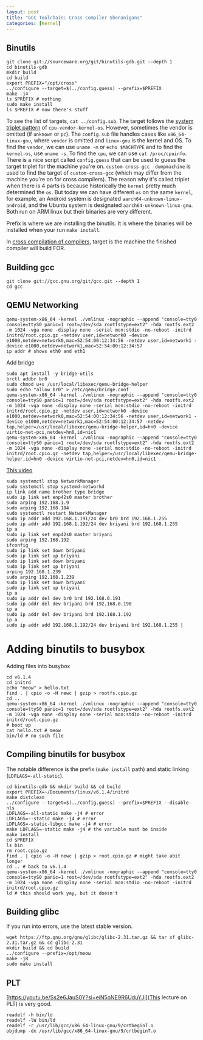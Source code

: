 ```yaml
---
layout: post
title: "GCC Toolchain: Cross Compiler Shenanigans"
categories: [Kernel]
---
```

## Binutils
```
git clone git://sourceware.org/git/binutils-gdb.git --depth 1
cd binutils-gdb
mkdir build
cd build
export PREFIX="/opt/cross"
../configure --target=$(../config.guess) --prefix=$PREFIX
make -j4
ls $PREFIX # nothing
sudo make install
ls $PREFIX # now there's stuff
```
To see the list of targets, `cat ../config.sub`. The target follows the [system triplet pattern](https://wiki.osdev.org/Target_Triplet) of `cpu-vendor-kernel-os`. However, sometimes the vendor is omitted (if `unknown` or `pc`). The `config.sub` file handles cases like `x86_64-linux-gnu`, where `vendor` is omitted and `linux-gnu` is the kernel and OS. To find the `vendor`, we can use `uname -m` or `echo $MACHTYPE` and to find the `kernel-os`, use `uname -s`. To find the `cpu`, we can use `cat /proc/cpuinfo`. There is a nice script called `config.guess` that can be used to guess the target triplet for the machine you're on. `custom-cross-gcc -dumpmachine` is used to find the target of `custom-cross-gcc` (which may differ from the machine you're on for cross compilers). The reason why it's called triplet when there is 4 parts is because historically the `kernel` pretty much determined the `os`. But today we can have different `os` on the same `kernel`, for example, an Android system is designated `aarch64-unknown-linux-android`, and the Ubuntu system is designated `aarch64-unknown-linux-gnu`. Both run on ARM linux but their binaries are very different.

Prefix is where we are installing the binutils. It is where the binaries will be installed when your run `make install`.

In [cross compilation of compilers](https://www.linuxfromscratch.org/lfs/view/11.0/partintro/toolchaintechnotes.html), target is the machine the finished compiler will build FOR. 

## Building gcc
```
git clone git://gcc.gnu.org/git/gcc.git --depth 1 
cd gcc
```

## QEMU Networking
```
qemu-system-x86_64 -kernel ./vmlinux -nographic --append "console=tty0 console=ttyS0 panic=1 root=/dev/sda rootfstype=ext2" -hda rootfs.ext2 -m 1024 -vga none -display none -serial mon:stdio -no-reboot -initrd initrd/root.cpio.gz -netdev user,id=network0 -device e1000,netdev=network0,mac=52:54:00:12:34:56 -netdev user,id=network1 -device e1000,netdev=network1,mac=52:54:00:12:34:57
ip addr # shows eth0 and eth1
```
Add bridge
```
sudo apt install -y bridge-utils
brctl addbr br0
sudo chmod u+s /usr/local/libexec/qemu-bridge-helper
sudo echo "allow br0" > /etc/qemu/bridge.conf 
qemu-system-x86_64 -kernel ./vmlinux -nographic --append "console=tty0 console=ttyS0 panic=1 root=/dev/sda rootfstype=ext2" -hda rootfs.ext2 -m 1024 -vga none -display none -serial mon:stdio -no-reboot -initrd initrd/root.cpio.gz -netdev user,id=network0 -device e1000,netdev=network0,mac=52:54:00:12:34:56 -netdev user,id=network1 -device e1000,netdev=network1,mac=52:54:00:12:34:57 -netdev tap,helper=/usr/local/libexec/qemu-bridge-helper,id=hn0 -device virtio-net-pci,netdev=hn0,id=nic1
qemu-system-x86_64 -kernel ./vmlinux -nographic --append "console=tty0 console=ttyS0 panic=1 root=/dev/sda rootfstype=ext2" -hda rootfs.ext2 -m 1024 -vga none -display none -serial mon:stdio -no-reboot -initrd initrd/root.cpio.gz -netdev tap,helper=/usr/local/libexec/qemu-bridge-helper,id=hn0 -device virtio-net-pci,netdev=hn0,id=nic1
```
[This video](https://youtu.be/6435eNKpyYw)
```
sudo systemctl stop NetworkManager
sudo systemctl stop systemd-networkd
ip link add name brother type bridge
sudo ip link set enp42s0 master brother
sudo arping 192.168.1.9
sudo arping 192.168.184
sudo systemctl restart NetworkManager
sudo ip addr add 192.168.1.191/24 dev br0 brd 192.168.1.255
sudo ip addr add 192.168.1.192/24 dev briyani brd 192.168.1.255
ip a
sudo ip link set enp42s0 master briyani
sudo arping 192.168.192
ifconfig
sudo ip link set down briyani
sudo ip link set up briyani
sudo ip link set down briyani
sudo ip link set up briyani
arping 192.168.1.239
sudo arping 192.168.1.239
sudo ip link set down briyani
sudo ip link set up briyani
ip a
sudo ip addr del dev br0 brd 192.168.0.191
sudo ip addr del dev briyani brd 192.168.0.190
ip a
sudo ip addr del dev briyani brd 192.168.1.192
ip a
sudo ip addr add 192.168.1.192/24 dev briyani brd 192.168.1.255 |

```

# Adding binutils to busybox
Adding files into busybox
```
cd v6.1.4
cd initrd
echo "meow" > hello.txt
find . | cpio -o -H newc | gzip > rootfs.cpio.gz
cd ..
qemu-system-x86_64 -kernel ./vmlinux -nographic --append "console=tty0 console=ttyS0 panic=1 root=/dev/sda rootfstype=ext2" -hda rootfs.ext2 -m 1024 -vga none -display none -serial mon:stdio -no-reboot -initrd initrd/root.cpio.gz
# boot up
cat hello.txt # meow
bin/ld # no such file
```

## Compiling binutils for busybox
The notable difference is the prefix (`make install` path) and static linking (`LDFLAGS=-all-static`).
```
cd binutils-gdb && mkdir build && cd build
export PREFIX=~/Documents/linux/v6.1.4/initrd
make distclean
../configure --target=$(../config.guess) --prefix=$PREFIX --disable-nls
LDFLAGS=-all-static make -j4 # error
LDFLAGS=--static make -j4 # error
LDFLAGS=-static-libgcc make -j4 # error
make LDFLAGS=-static make -j4 # the variable must be inside
make install
cd $PREFIX
ls bin
rm root.cpio.gz
find . | cpio -o -H newc | gzip > root.cpio.gz # might take abit longer
cd .. # back to v6.1.4
qemu-system-x86_64 -kernel ./vmlinux -nographic --append "console=tty0 console=ttyS0 panic=1 root=/dev/sda rootfstype=ext2" -hda rootfs.ext2 -m 1024 -vga none -display none -serial mon:stdio -no-reboot -initrd initrd/root.cpio.gz
ld # this should work yay, but it doesn't
```
## Building glibc
If you run into errors, use the latest stable version.

```
wget https://ftp.gnu.org/gnu/glibc/glibc-2.31.tar.gz && tar xf glibc-2.31.tar.gz && cd glibc-2.31
mkdir build && cd build
../configure --prefix=/opt/meow
make -j8
sudo make install
```

## PLT
[https://youtu.be/Ss2e6JauS0Y?si=eiN5oNE9R6UduYJj](This lecture on PLT) is very good.

```
readelf -h bin/ld
readelf -lW bin/ld
readelf -r /usr/lib/gcc/x86_64-linux-gnu/9/crtbeginT.o
objdump -dx /usr/lib/gcc/x86_64-linux-gnu/9/crtbeginT.o
```
